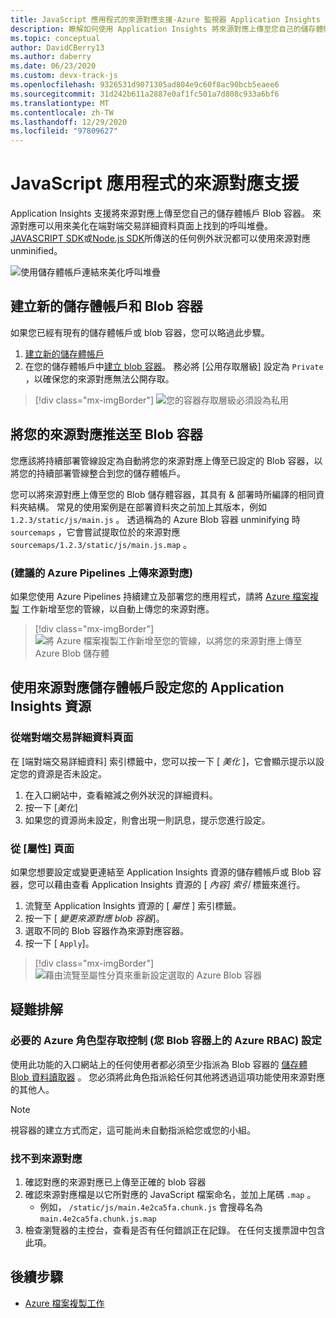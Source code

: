 ```yaml
---
title: JavaScript 應用程式的來源對應支援-Azure 監視器 Application Insights
description: 瞭解如何使用 Application Insights 將來源對應上傳至您自己的儲存體帳戶 Blob 容器。
ms.topic: conceptual
author: DavidCBerry13
ms.author: daberry
ms.date: 06/23/2020
ms.custom: devx-track-js
ms.openlocfilehash: 9326531d9071305ad804e9c60f8ac90bcb5eaee6
ms.sourcegitcommit: 31d242b611a2887e0af1fc501a7d808c933a6bf6
ms.translationtype: MT
ms.contentlocale: zh-TW
ms.lasthandoff: 12/29/2020
ms.locfileid: "97809627"
---
```

# <a name="source-map-support-for-javascript-applications"></a>JavaScript 應用程式的來源對應支援

Application Insights 支援將來源對應上傳至您自己的儲存體帳戶 Blob 容器。
來源對應可以用來美化在端對端交易詳細資料頁面上找到的呼叫堆疊。 [JAVASCRIPT SDK][ApplicationInsights-JS]或[Node.js SDK][ApplicationInsights-Node.js]所傳送的任何例外狀況都可以使用來源對應 unminified。

![使用儲存體帳戶連結來美化呼叫堆疊](./media/source-map-support/details-unminify.gif)

## <a name="create-a-new-storage-account-and-blob-container"></a>建立新的儲存體帳戶和 Blob 容器

如果您已經有現有的儲存體帳戶或 blob 容器，您可以略過此步驟。

1. [建立新的儲存體帳戶][create storage account]
2. 在您的儲存體帳戶中[建立 blob 容器][create blob container]。 務必將 [公用存取層級] 設定為 `Private` ，以確保您的來源對應無法公開存取。

> [!div class="mx-imgBorder"]
>![您的容器存取層級必須設為私用](./media/source-map-support/container-access-level.png)

## <a name="push-your-source-maps-to-your-blob-container"></a>將您的來源對應推送至 Blob 容器

您應該將持續部署管線設定為自動將您的來源對應上傳至已設定的 Blob 容器，以將您的持續部署管線整合到您的儲存體帳戶。

您可以將來源對應上傳至您的 Blob 儲存體容器，其具有 & 部署時所編譯的相同資料夾結構。 常見的使用案例是在部署資料夾之前加上其版本，例如 `1.2.3/static/js/main.js` 。 透過稱為的 Azure Blob 容器 unminifying 時 `sourcemaps` ，它會嘗試提取位於的來源對應 `sourcemaps/1.2.3/static/js/main.js.map` 。

### <a name="upload-source-maps-via-azure-pipelines-recommended"></a> (建議的 Azure Pipelines 上傳來源對應) 

如果您使用 Azure Pipelines 持續建立及部署您的應用程式，請將 [Azure 檔案複製][azure file copy] 工作新增至您的管線，以自動上傳您的來源對應。

> [!div class="mx-imgBorder"]
> ![將 Azure 檔案複製工作新增至您的管線，以將您的來源對應上傳至 Azure Blob 儲存體](./media/source-map-support/azure-file-copy.png)

## <a name="configure-your-application-insights-resource-with-a-source-map-storage-account"></a>使用來源對應儲存體帳戶設定您的 Application Insights 資源

### <a name="from-the-end-to-end-transaction-details-page"></a>從端對端交易詳細資料頁面

在 [端對端交易詳細資料] 索引標籤中，您可以按一下 [ *美化* ]，它會顯示提示以設定您的資源是否未設定。

1. 在入口網站中，查看縮減之例外狀況的詳細資料。
2. 按一下 [*美化*]
3. 如果您的資源尚未設定，則會出現一則訊息，提示您進行設定。

### <a name="from-the-properties-page"></a>從 [屬性] 頁面

如果您想要設定或變更連結至 Application Insights 資源的儲存體帳戶或 Blob 容器，您可以藉由查看 Application Insights 資源的 [ *內容] 索引* 標籤來進行。

1. 流覽至 Application Insights 資源的 [ *屬性* ] 索引標籤。
2. 按一下 [ *變更來源對應 blob 容器*]。
3. 選取不同的 Blob 容器作為來源對應容器。
4. 按一下 [ `Apply`]。

> [!div class="mx-imgBorder"]
> ![藉由流覽至屬性分頁來重新設定選取的 Azure Blob 容器](./media/source-map-support/reconfigure.png)

## <a name="troubleshooting"></a>疑難排解

### <a name="required-azure-role-based-access-control-azure-rbac-settings-on-your-blob-container"></a>必要的 Azure 角色型存取控制 (您 Blob 容器上的 Azure RBAC) 設定

使用此功能的入口網站上的任何使用者都必須至少指派為 Blob 容器的 [儲存體 Blob 資料讀取器][storage blob data reader] 。 您必須將此角色指派給任何其他將透過這項功能使用來源對應的其他人。

> [!NOTE]
> 視容器的建立方式而定，這可能尚未自動指派給您或您的小組。

### <a name="source-map-not-found"></a>找不到來源對應

1. 確認對應的來源對應已上傳至正確的 blob 容器
2. 確認來源對應檔是以它所對應的 JavaScript 檔案命名，並加上尾碼 `.map` 。
    - 例如， `/static/js/main.4e2ca5fa.chunk.js` 會搜尋名為 `main.4e2ca5fa.chunk.js.map`
3. 檢查瀏覽器的主控台，查看是否有任何錯誤正在記錄。 在任何支援票證中包含此項。

## <a name="next-steps"></a>後續步驟

* [Azure 檔案複製工作](/azure/devops/pipelines/tasks/deploy/azure-file-copy?view=azure-devops)


<!-- Remote URLs -->
[create storage account]: ../../storage/common/storage-account-create.md?toc=%2Fazure%2Fstorage%2Fblobs%2Ftoc.json&tabs=azure-portal
[create blob container]: ../../storage/blobs/storage-quickstart-blobs-portal.md
[storage blob data reader]: ../../role-based-access-control/built-in-roles.md#storage-blob-data-reader
[ApplicationInsights-JS]: https://github.com/microsoft/applicationinsights-js
[ApplicationInsights-Node.js]: https://github.com/microsoft/applicationinsights-node.js
[azure file copy]: https://aka.ms/azurefilecopyreadme
